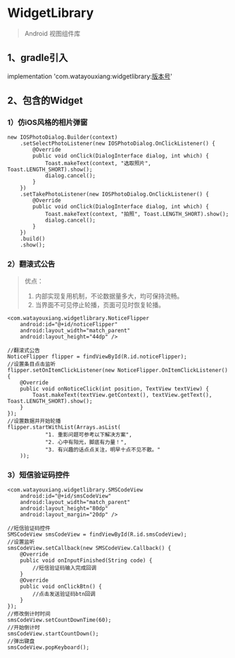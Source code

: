 # WidgetLibrary

> Android 视图组件库

## 1、gradle引入

implementation 'com.watayouxiang:widgetlibrary:[版本号](https://dl.bintray.com/watayouxiang/maven/com/watayouxiang/widgetlibrary/)'

## 2、包含的Widget

### 1）仿iOS风格的相片弹窗

```
new IOSPhotoDialog.Builder(context)
    .setSelectPhotoListener(new IOSPhotoDialog.OnClickListener() {
        @Override
        public void onClick(DialogInterface dialog, int which) {
            Toast.makeText(context, "选取照片", Toast.LENGTH_SHORT).show();
            dialog.cancel();
        }
    })
    .setTakePhotoListener(new IOSPhotoDialog.OnClickListener() {
        @Override
        public void onClick(DialogInterface dialog, int which) {
            Toast.makeText(context, "拍照", Toast.LENGTH_SHORT).show();
            dialog.cancel();
        }
    })
    .build()
    .show();
```

### 2）翻滚式公告

> 优点：
> 
> 1. 内部实现复用机制，不论数据量多大，均可保持流畅。
> 2. 当界面不可见停止轮播，页面可见时恢复轮播。

```
<com.watayouxiang.widgetlibrary.NoticeFlipper
	android:id="@+id/noticeFlipper"
	android:layout_width="match_parent"
	android:layout_height="44dp" />

//翻滚式公告
NoticeFlipper flipper = findViewById(R.id.noticeFlipper);
//设置条目点击监听
flipper.setOnItemClickListener(new NoticeFlipper.OnItemClickListener() {
    @Override
    public void onNoticeClick(int position, TextView textView) {
        Toast.makeText(textView.getContext(), textView.getText(), Toast.LENGTH_SHORT).show();
    }
});
//设置数据并开始轮播
flipper.startWithList(Arrays.asList(
            "1. 重影问题可参考以下解决方案",
            "2. 心中有阳光，脚底有力量！",
            "3. 有兴趣的话点点关注，明早十点不见不散。"
    ));
```

### 3）短信验证码控件

```
<com.watayouxiang.widgetlibrary.SMSCodeView
    android:id="@+id/smsCodeView"
    android:layout_width="match_parent"
    android:layout_height="80dp"
    android:layout_margin="20dp" />

//短信验证码控件
SMSCodeView smsCodeView = findViewById(R.id.smsCodeView);
//设置监听
smsCodeView.setCallback(new SMSCodeView.Callback() {
    @Override
    public void onInputFinished(String code) {
    	//短信验证码输入完成回调
    }
    @Override
    public void onClickBtn() {
    	//点击发送验证码btn回调
    }
});
//修改倒计时时间
smsCodeView.setCountDownTime(60);
//开始倒计时
smsCodeView.startCountDown();
//弹出键盘
smsCodeView.popKeyboard();
```